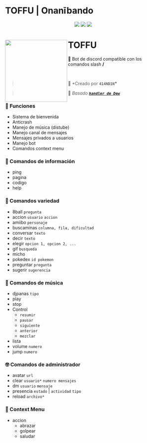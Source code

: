 # TOFFU | Onanībando

<div align="center">

<a href="https://www.nodejs.org" target="_blank"><img src="https://img.shields.io/badge/-NODE.JS-6DA55F?style=for-the-badge&logo=nodedotjs&logoColor=white"/></a> <a href="https://discord.js.org/#/" target="_blank"><img src="https://img.shields.io/badge/-DISCORD%20JS-5a69ea?style=for-the-badge&logo=discord&logoColor=white"/></a> <a href="https://distube.js.org/#/docs/DisTube/stable/general/welcome" target="_blank"><img src="https://img.shields.io/badge/-distube-ed4245?style=for-the-badge&logo=youtube&logoColor=white"/></a>

</div>

<div>
  <img width="200" align="left" src="https://i.ibb.co/9qct1t3/Toffu-V3-Icon.png"/>
  <h1>TOFFU</h1>
  <p>
    💬 Bot de discord compatible con los comandos slash <b>/</b>
  </p>
  <br>
</div>

> 👤 \*Creado por **`414ND1N`\***

> 👤 _Basado [**`handler de Dew`**](https://github.com/dewstouh/handler-v14)_

### 🔧 Funciones

- Sistema de bienvenida
- Anticrash
- Manejo de música (distube)
- Manejo canal de mensajes
- Mensajes privados a usuarios
- Manejo bot
- Comandos context menu

### 💬 Comandos de información

- ping
- pagina
- codigo
- help

### 💱 Comandos variedad

- 8ball `pregunta`
- accion `usuario` `accion`
- amiibo `personaje`
- buscaminas `columna, fila, dificultad`
- conversar `texto`
- decir `texto`
- elegir `opcion 1, opcion 2, ...`
- gif `busqueda`
- micho
- pokedex `id pokemon`
- preguntar `pregunta`
- sugerir `sugerencia`

### 🎵 Comandos de música

- djpanas `tipo`
- play
- stop
- Control
  - `resumir`
  - `pausar`
  - `siguiente`
  - `anterior`
  - `mezclar`
- lista
- volume `numero`
- jump `numero`

### 🤓 Comandos de administrador
- avatar `url` 
- clear `usuario*` `numero mensajes`
- dm `usuario` `mensaje`
- presencia `estado` | `actividad` `tipo`
- reload `archivo*`

### 👀 Context Menu
- accion
  - abrazar
  - golpear
  - saludar